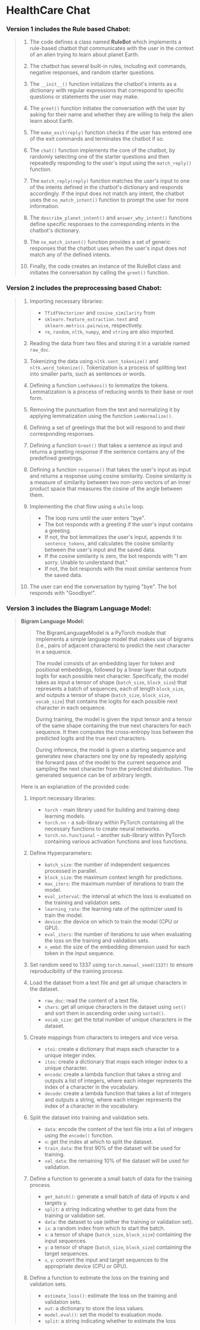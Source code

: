 # HealthCare Chat

### Version 1 includes the Rule based Chabot:

> 1. The code defines a class named **RuleBot** which implements a rule-based chatbot that communicates with the user in the context of an alien trying to learn about planet Earth.
>
> 2. The chatbot has several built-in rules, including exit commands, negative responses, and random starter questions.
> 
> 3. The `__init__()` function initializes the chatbot's intents as a dictionary with regular expressions that correspond to specific questions or statements the user may make.
> 
> 4. The `greet()` function initiates the conversation with the user by asking for their name and whether they are willing to help the alien learn about Earth.
> 
> 5. The `make_exit(reply)` function checks if the user has entered one of the exit commands and terminates the chatbot if so.
> 
> 6. The `chat()` function implements the core of the chatbot, by randomly selecting one of the starter questions and then repeatedly responding to the user's input using the `match_reply()` function.
> 
> 7. The `match_reply(reply)` function matches the user's input to one of the intents defined in the chatbot's dictionary and responds accordingly. If the input does not match any intent, the chatbot uses the `no_match_intent()` function to prompt the user for more information.
> 
> 8. The `describe_planet_intent()` and `answer_why_intent()` functions define specific responses to the corresponding intents in the chatbot's dictionary.
> 
> 9. The `no_match_intent()` function provides a set of generic responses that the chatbot uses when the user's input does not match any of the defined intents.
> 
> 10. Finally, the code creates an instance of the RuleBot class and initiates the conversation by calling the `greet()` function.



### Version 2 includes the preprocessing based Chabot:

>1. Importing necessary libraries:
>
>   >* `TfidfVectorizer` and `cosine_similarity` from
>   >* `sklearn.feature_extraction.text` and `sklearn.metrics.pairwise`, respectively.
>   >* `re`, `random`, `nltk`, `numpy`, and `string` are also imported.
>
>2. Reading the data from two files and storing it in a variable named `raw_doc`.
>
>3. Tokenizing the data using `nltk.sent_tokenize()` and `nltk.word_tokenize()`. 
>   Tokenization is a process of splitting text into smaller parts, such as sentences or words.
>
>4. Defining a function `LemTokens()` to lemmatize the tokens. Lemmatization is a process of reducing words to their base or root form.
>
>5. Removing the punctuation from the text and normalizing it by applying lemmatization using the function `LemNormalize()`.
>
>6. Defining a set of greetings that the bot will respond to and their corresponding responses.
>
>7. Defining a function `Greet()` that takes a sentence as input and returns a greeting response if the sentence contains any of the predefined greetings.
>
>8. Defining a function `response()` that takes the user's input as input and returns a response using cosine similarity. Cosine similarity is a measure of similarity between two non-zero vectors of an inner product space that measures the cosine of the angle between them.
>
>9. Implementing the chat flow using a `while` loop.
>
>   >* The loop runs until the user enters "bye".
>   >* The bot responds with a greeting if the user's input contains a greeting.
>   >* If not, the bot lemmatizes the user's input, appends it to `sentence_tokens`, and calculates the cosine similarity between the user's input and the saved data.
>   >* If the cosine similarity is zero, the bot responds with "I am sorry. Unable to understand that."
>   >* If not, the bot responds with the most similar sentence from the saved data.
>
>10. The user can end the conversation by typing "bye". The bot responds with "Goodbye!".

### Version 3 includes the Biagram Language Model:

> **Bigram Language Model:**
>>The BigramLanguageModel is a PyTorch module that implements a simple language model that makes use of bigrams (i.e., pairs of adjacent characters) to predict the next character in a sequence.
>>
>>The model consists of an embedding layer for token and positional embeddings, followed by a linear layer that outputs logits for each possible next character. Specifically, the model takes as input a tensor of shape (`batch_size`, `block_size`) that represents a batch of sequences, each of length `block_size`, and outputs a tensor of shape (`batch_size`, `block_size`, `vocab_size`) that contains the logits for each possible next character in each sequence.
>> 
>>During training, the model is given the input tensor and a tensor of the same shape containing the true next characters for each sequence. It then computes the cross-entropy loss between the predicted logits and the true next characters.
>> 
>>During inference, the model is given a starting sequence and generates new characters one by one by repeatedly applying the forward pass of the model to the current sequence and sampling the next character from the predicted distribution. The generated sequence can be of arbitrary length.
>
>Here is an explanation of the provided code:
>
>1. Import necessary libraries:
>
>   >* `torch` - main library used for building and training deep learning models.
>   >* `torch.nn` - a sub-library within PyTorch containing all the necessary functions to create neural networks.
>   >* `torch.nn.functional` - another sub-library within PyTorch containing various activation functions and loss functions.
>
>2. Define Hyperparameters:
>
>   >* `batch_size`: the number of independent sequences processed in parallel.
>   >* `block_size`: the maximum context length for predictions.
>   >* `max_iters`: the maximum number of iterations to train the model.
>   >* `eval_interval`: the interval at which the loss is evaluated on the training and validation sets.
>   >* `learning_rate`: the learning rate of the optimizer used to train the model.
>   >* `device`: the device on which to train the model (CPU or GPU).
>   >* `eval_iters`: the number of iterations to use when evaluating the loss on the training and validation sets.
>   >* `n_embd`: the size of the embedding dimension used for each token in the input sequence.
>
>3. Set random seed to 1337 using `torch.manual_seed(1337)` to ensure reproducibility of the training process.
>
>4. Load the dataset from a text file and get all unique characters in the dataset.
>
>   >* `raw_doc`: read the content of a text file.
>   >* `chars`: get all unique characters in the dataset using `set()` and sort them in ascending order using `sorted()`.
>   >* `vocab_size`: get the total number of unique characters in the dataset.
>
>5. Create mappings from characters to integers and vice versa.
>
>   >* `stoi`: create a dictionary that maps each character to a unique integer index.
>   >* `itos`: create a dictionary that maps each integer index to a unique character.
>   >* `encode`: create a lambda function that takes a string and outputs a list of integers, where each integer represents the index of a character in the vocabulary.
>   >* `decode`: create a lambda function that takes a list of integers and outputs a string, where each integer represents the index of a character in the vocabulary.
>
>6. Split the dataset into training and validation sets.
> 
>   >* `data`: encode the content of the text file into a list of integers using the `encode()` function.
>   >* `n`: get the index at which to split the dataset.
>   >* `train_data`: the first 90% of the dataset will be used for training.
>   >* `val_data`: the remaining 10% of the dataset will be used for validation.
>
>7. Define a function to generate a small batch of data for the training process.
>
>   >* `get_batch()`: generate a small batch of data of inputs x and targets y.
>   >* `split`: a string indicating whether to get data from the training or validation set.
>   >* `data`: the dataset to use (either the training or validation set).
>   >* `ix`: a random index from which to start the batch.
>   >* `x`: a tensor of shape (`batch_size`, `block_size`) containing the input sequences.
>   >* `y`: a tensor of shape (`batch_size`, `block_size`) containing the target sequences.
>   >* `x`, `y`: convert the input and target sequences to the appropriate device (CPU or GPU).
>
>8. Define a function to estimate the loss on the training and validation sets.
>
>   >* `estimate_loss()`: estimate the loss on the training and validation sets.
>   >* `out`: a dictionary to store the loss values.
>   >* `model.eval()`: set the model to evaluation mode.
>   >* `split`: a string indicating whether to estimate the loss